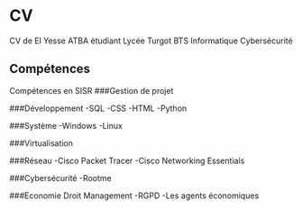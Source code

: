 # CV
CV de El Yesse ATBA étudiant Lycée Turgot BTS Informatique Cybersécurité
## Compétences
Compétences en SISR
###Gestion de projet


###Développement
-SQL
-CSS
-HTML
-Python

###Système 
-Windows
-Linux

###Virtualisation


###Réseau
-Cisco Packet Tracer
-Cisco Networking Essentials

###Cybersécurité
-Rootme

###Economie Droit Management
-RGPD
-Les agents économiques

